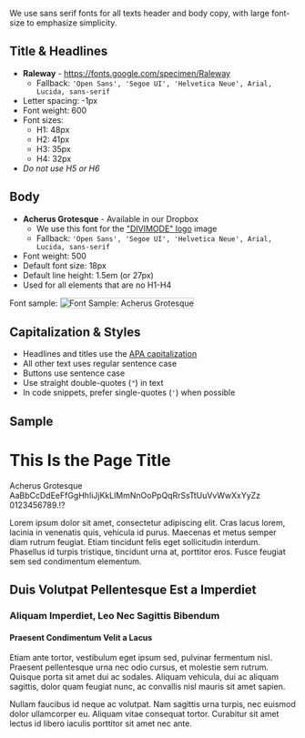 We use sans serif fonts for all texts header and body copy, with large font-size to emphasize simplicity.

## Title & Headlines

* **Raleway** - https://fonts.google.com/specimen/Raleway
  * Fallback: `'Open Sans', 'Segoe UI', 'Helvetica Neue', Arial, Lucida, sans-serif`
* Letter spacing: -1px
* Font weight: 600
* Font sizes:
  * H1: 48px
  * H2: 41px
  * H3: 35px
  * H4: 32px
* _Do not use H5 or H6_

## Body

* **Acherus Grotesque** - Available in our Dropbox
  * We use this font for the ["DIVIMODE" logo](/docs/logo) image
  * Fallback: `'Open Sans', 'Segoe UI', 'Helvetica Neue', Arial, Lucida, sans-serif`
* Font weight: 500
* Default font size: 18px
* Default line height: 1.5em (or 27px)
* Used for all elements that are no H1-H4

Font sample:
<img src="./acherus-font-sample.png" alt="Font Sample: Acherus Grotesque" style="max-width:800px;border:1px solid #ccc"/>

## Capitalization & Styles

* Headlines and titles use the [APA capitalization](https://capitalizemytitle.com/style/APA/)
* All other text uses regular sentence case
* Buttons use sentence case
* Use straight double-quotes (`"`) in text
* In code snippets, prefer single-quotes (`'`) when possible

## Sample

<div id="page-container">
<h1>This Is the Page Title</h1>
<p>Acherus Grotesque AaBbCcDdEeFfGgHhIiJjKkLlMmNnOoPpQqRrSsTtUuVvWwXxYyZz 0123456789.!?</p>
<p>Lorem ipsum dolor sit amet, consectetur adipiscing elit. Cras lacus lorem, lacinia in venenatis quis, vehicula id purus. Maecenas et metus semper diam rutrum feugiat. Etiam tincidunt felis eget sollicitudin interdum. Phasellus id turpis tristique, tincidunt urna at, porttitor eros. Fusce feugiat sem sed condimentum elementum.</p>
<h2>Duis Volutpat Pellentesque Est a Imperdiet</h2>
<h3>Aliquam Imperdiet, Leo Nec Sagittis Bibendum</h3>
<h4>Praesent Condimentum Velit a Lacus</h4>
<p>Etiam ante tortor, vestibulum eget ipsum sed, pulvinar fermentum nisl. Praesent pellentesque urna nec odio cursus, et molestie sem rutrum. Quisque porta sit amet dui ac sodales. Aliquam vehicula, dui ac aliquam sagittis, dolor quam feugiat nunc, ac convallis nisl mauris sit amet sapien.</p>
<p>Nullam faucibus id neque ac volutpat. Nam sagittis urna turpis, nec euismod dolor ullamcorper eu. Aliquam vitae consequat tortor. Curabitur sit amet lectus id libero iaculis porttitor sit amet nec ante.</p>
</div>
